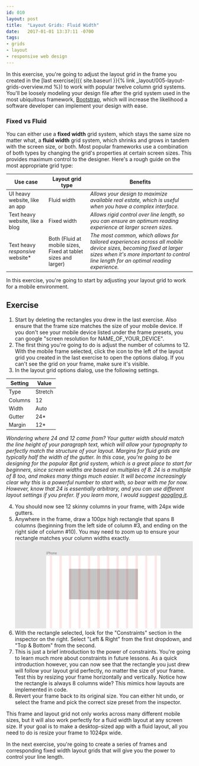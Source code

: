```yaml
---
id: 010
layout: post
title:  "Layout Grids: Fluid Width"
date:   2017-01-01 13:37:11 -0700
tags:
- grids
- layout
- responsive web design
---
```

In this exercise, you're going to adjust the layout grid in the frame you created in the [last exercise]({{ site.baseurl }}{% link _layout/005-layout-grids-overview.md %}) to work with popular twelve column grid systems. You'll be loosely modeling your design file after the grid system used in the most ubiquitous framework, [Bootstrap](https://getbootstrap.com/), which will increase the likelihood a software developer can implement your design with ease.

### Fixed vs Fluid

You can either use a **fixed width** grid system, which stays the same size no matter what, a **fluid width** grid system, which shrinks and grows in tandem with the screen size, or both. Most popular frameworks use a combination of both types by changing the grid's properties at certain screen sizes. This provides maximum control to the designer. Here's a rough guide on the most appropriate grid type:

| Use case | Layout grid type | Benefits |
|-|-|-|
| UI heavy website, like an app | Fluid width | *Allows your design to maximize available real estate, which is useful when you have a complex interface.* |
| Text heavy website, like a blog | Fixed width | *Allows rigid control over line length, so you can ensure an optimum reading experience at larger screen sizes.* |
| Text heavy *responsive* website* | Both (Fluid at mobile sizes, Fixed at tablet sizes and larger) | *The most common, which allows for tailored experiences across all mobile device sizes, becoming fixed at larger sizes when it's more important to control line length for an optimal reading experience.* |

In this exercise, you're going to start by adjusting your layout grid to work for a mobile environment.

<!--more-->
## Exercise

1. Start by deleting the rectangles you drew in the last exercise. Also ensure that the frame size matches the size of your mobile device. If you don't see your mobile device listed under the frame presets, you can google "screen resolution for NAME_OF_YOUR_DEVICE".
2. The first thing you're going to do is adjust the number of columns to 12. With the mobile frame selected, click the icon to the left of the layout grid you created in the last exercise to open the options dialog. If you can't see the grid on your frame, make sure it's <span data-keyCombo="show-hide-grid">visible</span>.
3. In the layout grid options dialog, use the following settings.

| Setting | Value |
|-|-|
| Type | Stretch |
| Columns | 12 |
| Width | Auto |
| Gutter | 24* |
| Margin | 12* |

*Wondering where 24 and 12 came from? Your gutter width should match the line height of your paragraph text, which will allow your typography to perfectly match the structure of your layout. Margins for fluid grids are typically half the width of the gutter. In this case, you're going to be designing for the popular 8pt grid system, which is a great place to start for beginners, since screen widths are based on multiples of 8. 24 is a multiple of 8 too, and makes many things much easier. It will become increasingly clear why this is a powerful number to start with, so bear with me for now. However, know that 24 is essentially arbitrary, and you can use different layout settings if you prefer. If you learn more, I would suggest [googling it](https://www.google.com/search?q=8+pt+grid).*

4. You should now see 12 skinny columns in your frame, with 24px wide gutters.
5. Anywhere in the frame, draw a 100px high rectangle that spans 8 columns (beginning from the left side of column #3, and ending on the right side of column #10). You may need to zoom up to ensure your rectangle matches your column widths exactly.
![8 column rectangle](/images/layout-grids-fluid-width-01.png)
6. With the rectangle selected, look for the "Constraints" section in the inspector on the right. Select "Left & Right" from the first dropdown, and "Top & Bottom" from the second.
7. This is just a brief introduction to the power of constraints. You're going to learn much more about constraints in future lessons. As a quick introduction however, you can now see that the rectangle you just drew will follow your layout grid perfectly, no matter the size of your frame. Test this by resizing your frame horizontally and vertically. Notice how the rectangle is always 8 columns wide? This mimics how layouts are implemented in code.
8. Revert your frame back to its original size. You can either hit <span data-keyCombo="undo">undo</span>, or select the frame and pick the correct size preset from the inspector.

This frame and layout grid not only works across many different mobile sizes, but it will also work perfectly for a fluid width layout at any screen size. If your goal is to make a desktop-sized app with a fluid layout, all you need to do is resize your frame to 1024px wide.

In the next exercise, you're going to create a series of frames and corresponding fixed width layout grids that will give you the power to control your line length.
